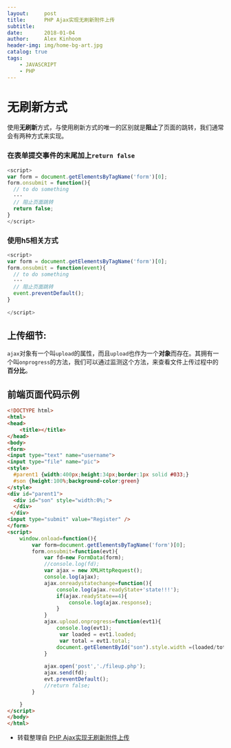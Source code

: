 ```yaml
---
layout:     post
title:      PHP Ajax实现无刷新附件上传
subtitle:   
date:       2018-01-04
author:     Alex Kinhoom
header-img: img/home-bg-art.jpg
catalog: true
tags:
    - JAVASCRIPT
    - PHP
---
```

# 无刷新方式

使用<strong>无刷新</strong>方式，与使用刷新方式的唯一的区别就是<strong>阻止</strong>了页面的跳转，我们通常会有两种方式来实现。
### 在表单提交事件的末尾加上`return false`
```javascript
<script>
var form = document.getElementsByTagName('form')[0];
form.onsubmit = function(){
  // to do something
  ···
  // 阻止页面跳转
  return false;
}
</script>
```
### 使用h5相关方式
```javascript
<script>
var form = document.getElementsByTagName('form')[0];
form.onsubmit = function(event){
  // to do something
  ···
  // 阻止页面跳转
  event.preventDefault();
}
 
</script>
```
## 上传细节:
`ajax`对象有一个叫`upload`的属性，而且`upload`也作为一个<strong>对象</strong>而存在。其拥有一个叫`onprogress`的方法，我们可以通过监测这个方法，来查看文件上传过程中的<strong>百分比</strong>。
## 前端页面代码示例
```html
<!DOCTYPE html>
<html>
<head>
	<title></title>
</head>
<body>
<form>
<input type="text" name="username">
<input type="file" name="pic">
<style>
  #parent1 {width:400px;height:34px;border:1px solid #033;}
  #son {height:100%;background-color:green}
</style>
<div id="parent1">
  <div id="son" style="width:0%;">
  </div>
 </div>
<input type="submit" value="Register" /> 
</form>
<script> 
	window.onload=function(){
		var form=document.getElementsByTagName('form')[0];
		form.onsubmit=function(evt){
			var fd=new FormData(form);
			//console.log(fd);
			var ajax = new XMLHttpRequest();
			console.log(ajax);
			ajax.onreadystatechange=function(){
				console.log(ajax.readyState+'state!!!');
				if(ajax.readyState==4){
					console.log(ajax.response);
				}
			}
			ajax.upload.onprogress=function(evt1){
				console.log(evt1);
				 var loaded = evt1.loaded;
      			 var total = evt1.total;
        		document.getElementById("son").style.width =(loaded/total)*parent1.clientWidth+'px';
			}
			
			ajax.open('post','./fileup.php');
			ajax.send(fd);
			evt.preventDefault();
			//return false;
		}

	}
</script>
</body>
</html>
```
- 转载整理自 [ PHP Ajax实现无刷新附件上传 ](http://www.jb51.net/article/90680.htm)